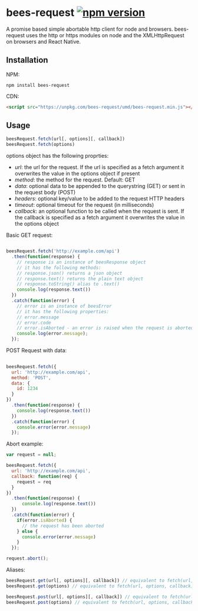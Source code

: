 # bees-request [![npm version](https://img.shields.io/npm/v/bees-request.svg?style=flat)](https://www.npmjs.com/package/bees-request)

A promise based simple abortable http client for node and browsers.
bees-request uses the http or https modules on node and the XMLHttpRequest on browsers and React Native.

## Installation

NPM:

```
npm install bees-request
```

CDN:
``` html
<script src="https://unpkg.com/bees-request/umd/bees-request.min.js"></script>
```

## Usage

``` js
beesRequest.fetch(url[, options][, callback])
beesRequest.fetch(options)
```

options object has the following proprties:

* *url*: the url for the request. If the url is specified as a fetch argument it overwrites the value in the options object if present
* *method*: the method for the request. Default: GET
* *data*: optional data to be appended to the querystring (GET) or sent in the request body (POST)
* *headers*: optional key/value to be added to the request HTTP headers
* *timeout*: optional timeout for the request (in milliseconds)
* *callback*: an optional function to be called when the request is sent. If the callback is specified as a fetch argument it overwrites the value in the options object


Basic GET request:

``` js

beesRequest.fetch('http://example.com/api')
  .then(function(response) {
    // response is an instance of beesResponse object
    // it has the following methods:
    // response.json() returns a json object 
    // response.text() returns the plain text object
    // response.toString() alias to .text()
    console.log(response.text())
  })
  .catch(function(error) {
    // error is an instance of beesError
    // it has the following properties:
    // error.message
    // error.code
    // error.isAborted - an error is raised when the request is aborted
    console.log(error.message);
  });
  ```
POST Request with data:

``` js
  
beesRequest.fetch({
  url: 'http://example.com/api',
  method: 'POST', 
  data: { 
    id: 1234
  }
})
  .then(function(response) {
    console.log(response.text())
  })
  .catch(function(error) {
    console.error(error.message)
  });
```

Abort example:

``` js
var request = null;

beesRequest.fetch({
  url: 'http://example.com/api',
  callback: function(req) {
    request = req
  }
})
  .then(function(response) {
      console.log(response.text())
  })
  .catch(function(error) {
    if(error.isAborted) {
      // the request has been aborted
    } else {
      console.error(error.message)
    }
  });

request.abort();
```

Aliases:

``` js
beesRequest.get(url[, options][, callback]) // equivalent to fetch(url, options, callback) with options.method = 'GET'
beesRequest.get(options) // equivalent to fetch(url, options, callback) with options.method = 'GET'

beesRequest.post(url[, options][, callback]) // equivalent to fetch(url, options, callback) with options.method = 'POST'
beesRequest.post(options) // equivalent to fetch(url, options, callback) with options.method = 'POST'
```
  
